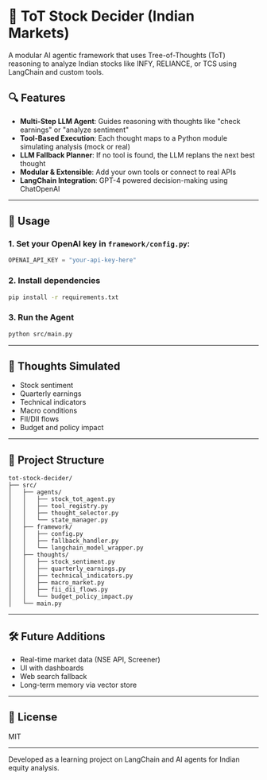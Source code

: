 
# 🧠 ToT Stock Decider (Indian Markets)

A modular AI agentic framework that uses Tree-of-Thoughts (ToT) reasoning to analyze Indian stocks like INFY, RELIANCE, or TCS using LangChain and custom tools.

## 🔍 Features

- **Multi-Step LLM Agent**: Guides reasoning with thoughts like "check earnings" or "analyze sentiment"
- **Tool-Based Execution**: Each thought maps to a Python module simulating analysis (mock or real)
- **LLM Fallback Planner**: If no tool is found, the LLM replans the next best thought
- **Modular & Extensible**: Add your own tools or connect to real APIs
- **LangChain Integration**: GPT-4 powered decision-making using ChatOpenAI

---

## 🚀 Usage

### 1. Set your OpenAI key in `framework/config.py`:
```python
OPENAI_API_KEY = "your-api-key-here"
```

### 2. Install dependencies
```bash
pip install -r requirements.txt
```

### 3. Run the Agent
```bash
python src/main.py
```

---

## 🧠 Thoughts Simulated
- Stock sentiment
- Quarterly earnings
- Technical indicators
- Macro conditions
- FII/DII flows
- Budget and policy impact

---

## 🧩 Project Structure

```
tot-stock-decider/
├── src/
│   ├── agents/
│   │   ├── stock_tot_agent.py
│   │   ├── tool_registry.py
│   │   ├── thought_selector.py
│   │   └── state_manager.py
│   ├── framework/
│   │   ├── config.py
│   │   ├── fallback_handler.py
│   │   └── langchain_model_wrapper.py
│   ├── thoughts/
│   │   ├── stock_sentiment.py
│   │   ├── quarterly_earnings.py
│   │   ├── technical_indicators.py
│   │   ├── macro_market.py
│   │   ├── fii_dii_flows.py
│   │   └── budget_policy_impact.py
│   └── main.py
```

---

## 🛠 Future Additions
- Real-time market data (NSE API, Screener)
- UI with dashboards
- Web search fallback
- Long-term memory via vector store

---

## 📄 License
MIT

---

Developed as a learning project on LangChain and AI agents for Indian equity analysis.
